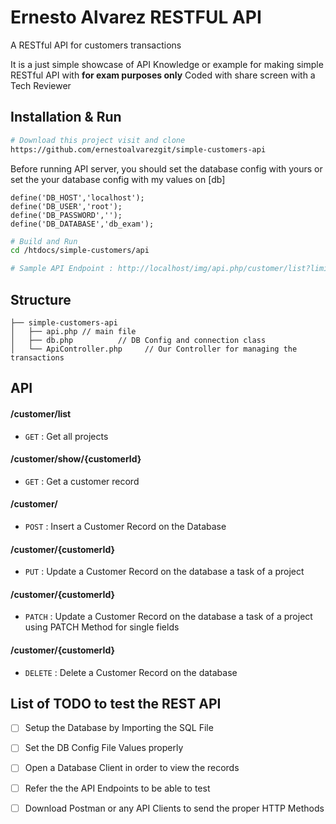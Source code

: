 # Ernesto Alvarez RESTFUL API 
A RESTful API for customers transactions

It is a just simple showcase of API Knowledge or example for making simple RESTful API with  **for exam purposes only** 
Coded with share screen with a Tech Reviewer

## Installation & Run
```bash
# Download this project visit and clone
https://github.com/ernestoalvarezgit/simple-customers-api
```

Before running API server, you should set the database config with yours or set the your database config with my values on [db]
```
define('DB_HOST','localhost');
define('DB_USER','root');
define('DB_PASSWORD','');
define('DB_DATABASE','db_exam');
```

```bash
# Build and Run
cd /htdocs/simple-customers/api

# Sample API Endpoint : http://localhost/img/api.php/customer/list?limit=15
```

## Structure
```
├── simple-customers-api
│   ├── api.php // main file 
│   ├── db.php          // DB Config and connection class
│   └── ApiController.php     // Our Controller for managing the transactions
```

## API

#### /customer/list
* `GET` : Get all projects

#### /customer/show/{customerId}
* `GET` : Get a customer record

#### /customer/
* `POST` : Insert a Customer Record on the Database

#### /customer/{customerId}
* `PUT` : Update a Customer Record on the database  a task of a project

#### /customer/{customerId}
* `PATCH` : Update a Customer Record on the database  a task of a project using PATCH Method for single fields

#### /customer/{customerId}
* `DELETE` : Delete a Customer Record on the database

## List of TODO to test the REST API

- [ ] Setup the Database by Importing the SQL File
- [ ] Set the DB Config File Values properly
- [ ] Open a Database Client in order to view the records
- [ ] Refer the the API Endpoints to be able to test
- [ ] Download Postman or any API Clients to send the proper HTTP Methods 
 
